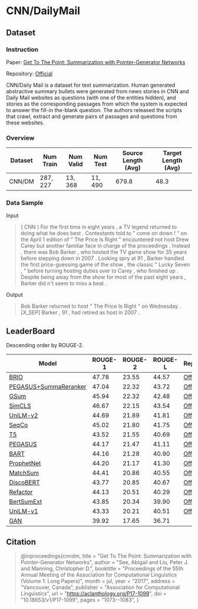 # CNN/DailyMail

## Dataset

### Instruction

Paper: [Get To The Point: Summarization with Pointer-Generator Networks](https://arxiv.org/abs/1704.04368)

Repository: [Official](https://github.com/abisee/cnn-dailymail)

CNN/Daily Mail is a dataset for text summarization. Human generated abstractive summary bullets were generated from news stories in CNN and Daily Mail websites as questions (with one of the entities hidden), and stories as the corresponding passages from which the system is expected to answer the fill-in the-blank question. The authors released the scripts that crawl, extract and generate pairs of passages and questions from these websites.

### Overview

| Dataset | Num Train | Num Valid | Num Test | Source Length (Avg) | Target Length (Avg) |
| ------- | --------- | --------- | -------- | ------------------- | ------------------- |
| CNN/DM  | $287,227$ | $13,368$  | $11,490$ | $679.8$             | $48.3$              |

### Data Sample

Input

> ( CNN ) For the first time in eight years , a TV legend returned to doing what he does best . Contestants told to " come on down ! " on the April 1 edition of " The Price Is Right " encountered not host Drew Carey but another familiar face in charge of the proceedings . Instead , there was Bob Barker , who hosted the TV game show for 35 years before stepping down in 2007 . Looking spry at 91 , Barker handled the first price-guessing game of the show , the classic " Lucky Seven , " before turning hosting duties over to Carey , who finished up . Despite being away from the show for most of the past eight years , Barker did n't seem to miss a beat .

Output

> Bob Barker returned to host " The Price Is Right " on Wednesday . [X_SEP] Barker , 91 , had retired as host in 2007 .

## LeaderBoard

Descending order by ROUGE-2.

| Model                                                        | ROUGE-1 | ROUGE-2 | ROUGE-L | Repository                                                   | Generated Text                                               |
| ------------------------------------------------------------ | ------- | ------- | ------- | ------------------------------------------------------------ | ------------------------------------------------------------ |
| [BRIO](https://arxiv.org/abs/2203.16804)                     | $47.78$ | $23.55$ | $44.57$ | [Official](https://github.com/yixinL7/BRIO)                  |                                                              |
| [PEGASUS+SummaReranker](https://arxiv.org/abs/2203.06569)    | $47.04$ | $22.32$ | $43.72$ | [Official](https://github.com/ntunlp/SummaReranker)          |                                                              |
| [GSum](https://arxiv.org/abs/2010.08014)                     | $45.94$ | $22.32$ | $42.48$ | [Official](https://github.com/neulab/guided_summarization)   | [Corpus](https://drive.google.com/drive/folders/1lfGRNkP0dxb9oRlIi0hO4zvYG_hUtcX8?usp=sharing) |
| [SimCLS](https://arxiv.org/abs/2106.01890)                   | $46.67$ | $22.15$ | $43.54$ | [Official](https://github.com/yixinL7/SimCLS)                |                                                              |
| [UniLM-v2](https://arxiv.org/abs/2002.12804)                 | $44.69$ | $21.89$ | $41.81$ | [Official](https://github.com/microsoft/unilm)               | [Corpus](https://drive.google.com/drive/folders/1E_yBKCWH9G3BpPRi7xdiEps9Em26zdAa?usp=sharing) |
| [SeqCo](https://arxiv.org/abs/2109.03481)                    | $45.02$ | $21.80$ | $41.75$ | [Official](https://github.com/xssstory/SeqCo)                |                                                              |
| [T5](https://arxiv.org/abs/1910.10683)                       | $43.52$ | $21.55$ | $40.69$ | [Official](https://github.com/google-research/text-to-text-transfer-transformer) | [Corpus](https://drive.google.com/drive/folders/1WfHPgx6o4jGF3riwYTUsejmScZjo888p?usp=sharing) |
| [PEGASUS](https://arxiv.org/abs/1912.08777)                  | $44.17$ | $21.47$ | $41.11$ | [Official](https://github.com/google-research/pegasus)       |                                                              |
| [BART](https://arxiv.org/abs/1910.13461)                     | $44.16$ | $21.28$ | $40.90$ | [Official](https://github.com/facebookresearch/fairseq/tree/main/examples/bart) | [Corpus](https://drive.google.com/drive/folders/1k1eROTpSe9cvoKLT1v3wXd_BRKME9ROn?usp=sharing) |
| [ProphetNet](https://arxiv.org/abs/2001.04063)               | $44.20$ | $21.17$ | $41.30$ | [Official](https://github.com/microsoft/ProphetNet)          |                                                              |
| [MatchSum](https://arxiv.org/abs/2004.08795)                 | $44.41$ | $20.86$ | $40.55$ | [Official](https://github.com/maszhongming/MatchSum)         |                                                              |
| [DiscoBERT](https://www.cs.utexas.edu/~jcxu/material/ACL20/DiscoBERT_ACL2020.pdf) | $43.77$ | $20.85$ | $40.67$ | [Official](https://github.com/jiacheng-xu/DiscoBERT)         |                                                              |
| [Refactor](https://arxiv.org/abs/2104.07210)                 | $44.13$ | $20.51$ | $40.29$ | [Official](https://github.com/yixinL7/Refactoring-Summarization) | [Corpus](https://drive.google.com/drive/folders/1Qgkphp1UEjlLfMPZ85h7LwpeVwfLBN0-?usp=sharing) |
| [BertSumExt](https://arxiv.org/abs/1908.08345)               | $43.85$ | $20.34$ | $39.90$ | [Official](https://github.com/nlpyang/PreSumm)               |                                                              |
| [UniLM-v1](https://arxiv.org/abs/1905.03197)                 | $43.33$ | $20.21$ | $40.51$ | [Official](https://github.com/microsoft/unilm)               | [Corpus](https://drive.google.com/drive/folders/1x7q0kl8BwpeS3Fa-uFapY_CfJDZhelTT?usp=sharing) |
| [GAN](https://arxiv.org/abs/1711.09357)                      | $39.92$ | $17.65$ | $36.71$ |                                                              |                                                              |

## Citation

>@inproceedings{cnndm,
>    title = "Get To The Point: Summarization with Pointer-Generator Networks",
>    author = "See, Abigail  and
>      Liu, Peter J.  and
>      Manning, Christopher D.",
>    booktitle = "Proceedings of the 55th Annual Meeting of the Association for Computational Linguistics (Volume 1: Long Papers)",
>    month = jul,
>    year = "2017",
>    address = "Vancouver, Canada",
>    publisher = "Association for Computational Linguistics",
>    url = "https://aclanthology.org/P17-1099",
>    doi = "10.18653/v1/P17-1099",
>    pages = "1073--1083",
>}